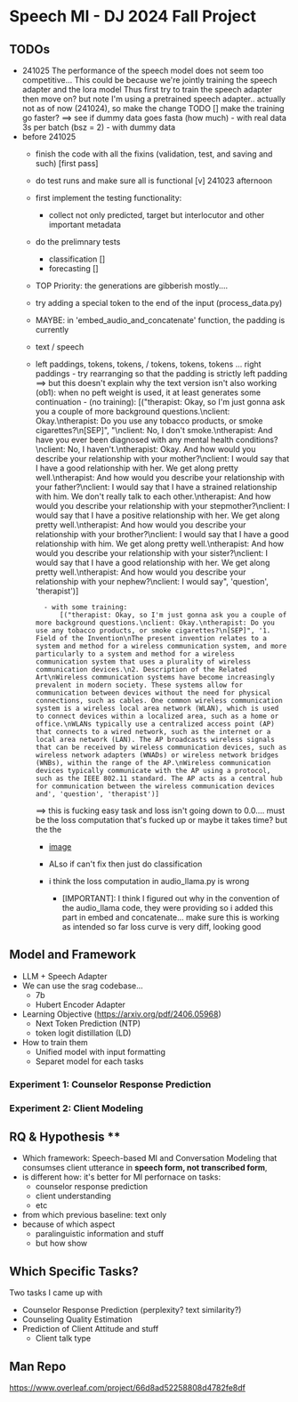 # Speech MI - DJ 2024 Fall Project

## TODOs
- 241025
    The performance of the speech model does not seem too competitive...
    This could be because we're jointly training the speech adapter and the lora model
    Thus first try to train the speech adapter then move on?
    but note I'm using a pretrained speech adapter..
        actually not as of now (241024),
        so make the change TODO []
    make the training go faster? 
        ==> see if dummy data goes fasta (how much)
            - with real data 3s per batch (bsz = 2)
            - with dummy data 
- before 241025
    - finish the code with all the fixins (validation, test, and saving and such) [first pass]
    - do test runs and make sure all is functional [v] 241023 afternoon
    - first implement the testing functionality:
        - collect not only predicted, target but interlocutor and other important metadata
    - do the prelimnary tests
        - classification []
        - forecasting []
    - TOP Priority: the generations are gibberish mostly....
    - try adding a special token to the end of the input (process_data.py)
    - MAYBE: in 'embed_audio_and_concatenate' function, the padding is currently
    -  text /  speech
    - left paddings, tokens, tokens,  / tokens, tokens, tokens ... right paddings
            - try rearranging so that the padding is strictly left padding
        ==> but this doesn't explain why the text version isn't also working
        (ob1): when no peft weight is used, it at least generates some continuation
            - (no training): 
                [("therapist: Okay, so I'm just gonna ask you a couple of more background questions.\nclient: Okay.\ntherapist: Do you use any tobacco products, or smoke cigarettes?\n[SEP]", "\nclient: No, I don't smoke.\ntherapist: And have you ever been diagnosed with any mental health conditions?\nclient: No, I haven't.\ntherapist: Okay. And how would you describe your relationship with your mother?\nclient: I would say that I have a good relationship with her. We get along pretty well.\ntherapist: And how would you describe your relationship with your father?\nclient: I would say that I have a strained relationship with him. We don't really talk to each other.\ntherapist: And how would you describe your relationship with your stepmother?\nclient: I would say that I have a positive relationship with her. We get along pretty well.\ntherapist: And how would you describe your relationship with your brother?\nclient: I would say that I have a good relationship with him. We get along pretty well.\ntherapist: And how would you describe your relationship with your sister?\nclient: I would say that I have a good relationship with her. We get along pretty well.\ntherapist: And how would you describe your relationship with your nephew?\nclient: I would say", 'question', 'therapist')]

            - with some training: 
                [("therapist: Okay, so I'm just gonna ask you a couple of more background questions.\nclient: Okay.\ntherapist: Do you use any tobacco products, or smoke cigarettes?\n[SEP]", '1. Field of the Invention\nThe present invention relates to a system and method for a wireless communication system, and more particularly to a system and method for a wireless communication system that uses a plurality of wireless communication devices.\n2. Description of the Related Art\nWireless communication systems have become increasingly prevalent in modern society. These systems allow for communication between devices without the need for physical connections, such as cables. One common wireless communication system is a wireless local area network (WLAN), which is used to connect devices within a localized area, such as a home or office.\nWLANs typically use a centralized access point (AP) that connects to a wired network, such as the internet or a local area network (LAN). The AP broadcasts wireless signals that can be received by wireless communication devices, such as wireless network adapters (WNADs) or wireless network bridges (WNBs), within the range of the AP.\nWireless communication devices typically communicate with the AP using a protocol, such as the IEEE 802.11 standard. The AP acts as a central hub for communication between the wireless communication devices and', 'question', 'therapist')]
        ==> this is fucking easy task and loss isn't going down to 0.0....
            must be the loss computation that's fucked up
            or maybe it takes time? but the the 
        - [image](assets/curve241024.png)

        - ALso if can't fix then just do classification
        - i think the loss computation in audio_llama.py is wrong
            - [IMPORTANT]: I think I figured out why
                        in the convention of the audio_llama code, they were 
                        providing
                        so i added this part in embed and concatenate... make sure this is working as intended
                        so far loss curve is very diff, looking good

## Model and Framework
- LLM + Speech Adapter
- We can use the srag codebase...
    - 7b
    - Hubert Encoder Adapter
- Learning Objective (https://arxiv.org/pdf/2406.05968)
    - Next Token Prediction (NTP)
    - token logit distillation (LD)
- How to train them
    - Unified model with input formatting
    - Separet model for each tasks

### Experiment 1: Counselor Response Prediction

### Experiment 2: Client Modeling



## RQ & Hypothesis **
- Which framework: Speech-based MI and Conversation Modeling that consumses client utterance in **speech form, not transcribed form**,
- is different how: it's better for MI perfornace on tasks:
    - counselor response prediction
    - client understanding
    - etc
- from which previous baseline: text only
- because of which aspect
    - paralinguistic information and stuff
    - but how show


## Which Specific Tasks?

Two tasks I came up with
- Counselor Response Prediction (perplexity? text similarity?)
- Counseling Quality Estimation
- Prediction of Client Attitude and stuff
    - Client talk type


## Man Repo
https://www.overleaf.com/project/66d8ad52258808d4782fe8df
